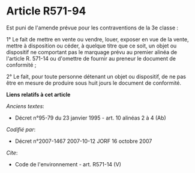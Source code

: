 # Article R571-94

Est puni de l'amende prévue pour les contraventions de la 3e classe : 

1° Le fait de mettre en vente ou vendre, louer, exposer en vue de la vente, mettre à disposition ou céder, à quelque titre
que ce soit, un objet ou dispositif ne comportant pas le marquage prévu au premier alinéa de l'article R. 571-14 ou d'omettre
de fournir au preneur le document de conformité ; 

2° Le fait, pour toute personne détenant un objet ou dispositif, de ne pas être en mesure de produire sous huit jours le
document de conformité.

**Liens relatifs à cet article**

_Anciens textes_:

  - Décret n°95-79 du 23 janvier 1995 - art. 10 alinéas 2 à 4 (Ab)

_Codifié par_:

  - Décret n°2007-1467 2007-10-12 JORF 16 octobre 2007

_Cite_:

  - Code de l'environnement - art. R571-14 (V)
